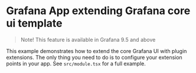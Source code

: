 # Grafana App extending Grafana core ui template

> Note! This feature is available in Grafana 9.5 and above

This example demonstrates how to extend the core Grafana UI with plugin extensions. The only thing you need to do is to configure your extension points in your app. See `src/module.tsx` for a full example.